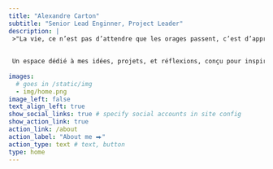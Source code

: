 ```yaml
---
title: "Alexandre Carton"
subtitle: "Senior Lead Enginner, Project Leader"
description: |
 >"La vie, ce n’est pas d’attendre que les orages passent, c’est d’apprendre à danser sous la pluie." 
 
 
 Un espace dédié à mes idées, projets, et réflexions, conçu pour inspirer et partager.
  
images:
  # goes in /static/img
  - img/home.png
image_left: false
text_align_left: true
show_social_links: true # specify social accounts in site config
show_action_link: true
action_link: /about
action_label: "About me ⮕"
action_type: text # text, button
type: home
---
```





